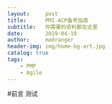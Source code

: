 ```yaml
---
layout:     post
title:      PMI-ACP备考指南
subtitle:   你需要的资料都在这里
date:       2019-04-19
author:     madranger
header-img: img/home-bg-art.jpg
catalog: true
tags:
    - PMP
    - Agile
---
```


#前言
测试